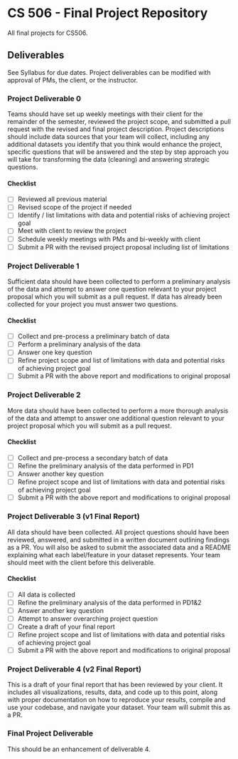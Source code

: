 # CS 506 - Final Project Repository

All final projects for CS506.

## Deliverables

See Syllabus for due dates. Project deliverables can be modified with approval of PMs, the client, or the instructor.

### Project Deliverable 0

Teams should have set up weekly meetings with their client for the remainder of the semester,  reviewed the project scope, and submitted a pull request with the revised and final project description. Project descriptions should include data sources that your team will collect, including any additional datasets you identify that you think would enhance the project, specific questions that will be answered and the step by step approach you will take for transforming the data (cleaning) and answering strategic questions.

#### Checklist

- [ ] Reviewed all previous material
- [ ] Revised scope of the project if needed
- [ ] Identify / list limitations with data and potential risks of achieving project goal
- [ ] Meet with client to review the project
- [ ] Schedule weekly meetings with PMs and bi-weekly with client
- [ ] Submit a PR with the revised project proposal including list of limitations

### Project Deliverable 1

Sufficient data should have been collected to perform a preliminary analysis of the data and attempt to answer one question relevant to your project proposal which you will submit as a pull request. If data has already been collected for your project you must answer two questions.

#### Checklist

- [ ] Collect and pre-process a preliminary batch of data
- [ ] Perform a preliminary analysis of the data
- [ ] Answer one key question
- [ ] Refine project scope and list of limitations with data and potential risks of achieving project goal
- [ ] Submit a PR with the above report and modifications to original proposal

### Project Deliverable 2

More data should have been collected to perform a more thorough analysis of the data and attempt to answer one additional question relevant to your project proposal which you will submit as a pull request.

#### Checklist

- [ ] Collect and pre-process a secondary batch of data
- [ ] Refine the preliminary analysis of the data performed in PD1
- [ ] Answer another key question
- [ ] Refine project scope and list of limitations with data and potential risks of achieving project goal
- [ ] Submit a PR with the above report and modifications to original proposal

### Project Deliverable 3 (v1 Final Report)

All data should have been collected. All project questions should have been reviewed, answered, and submitted in a written document outlining findings as a PR. You will also be asked to submit the associated data and a README explaining what each label/feature in your dataset represents. Your team should meet with the client before this deliverable.

#### Checklist

- [ ] All data is collected
- [ ] Refine the preliminary analysis of the data performed in PD1&2
- [ ] Answer another key question
- [ ] Attempt to answer overarching project question
- [ ] Create a draft of your final report
- [ ] Refine project scope and list of limitations with data and potential risks of achieving project goal
- [ ] Submit a PR with the above report and modifications to original proposal

### Project Deliverable 4 (v2 Final Report)

This is a draft of your final report that has been reviewed by your client. It includes all visualizations, results, data, and code up to this point, along with proper documentation on how to reproduce your results, compile and use your codebase, and navigate your dataset. Your team will submit this as a PR.

### Final Project Deliverable

This should be an enhancement of deliverable 4.

